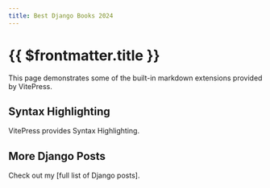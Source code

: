 ```yaml
---
title: Best Django Books 2024
---
```


# {{ $frontmatter.title }}

This page demonstrates some of the built-in markdown extensions provided by VitePress.

## Syntax Highlighting

VitePress provides Syntax Highlighting.

## More Django Posts

Check out my [full list of Django posts].
